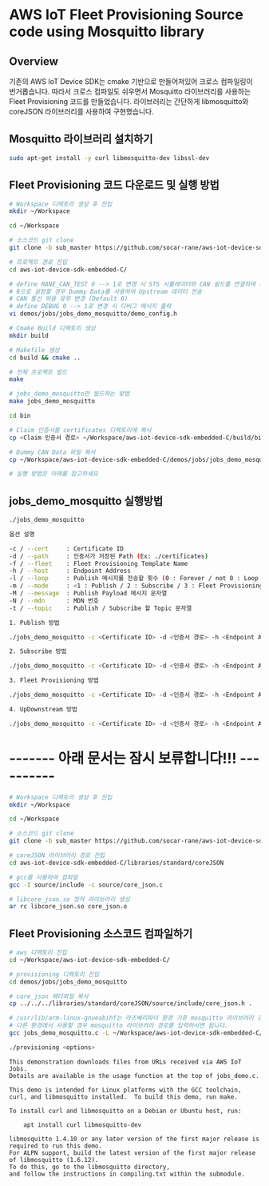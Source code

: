 # AWS IoT Fleet Provisioning Source code using Mosquitto library

## Overview

기존의 AWS IoT Device SDK는 cmake 기반으로 만들어져있어 크로스 컴파일링이 번거롭습니다.
따라서 크로스 컴파일도 쉬우면서 Mosquitto 라이브러리를 사용하는 Fleet Provisioning 코드를 만들었습니다.
라이브러리는 간단하게 libmosquitto와 coreJSON 라이브러리를 사용하여 구현했습니다. 

## Mosquitto 라이브러리 설치하기

```sh
sudo apt-get install -y curl libmosquitto-dev libssl-dev
```

## Fleet Provisioning 코드 다운로드 및 실행 방법
```sh
# Workspace 디렉토리 생성 후 진입
mkdir ~/Workspace

cd ~/Workspace

# 소스코드 git clone 
git clone -b sub_master https://github.com/socar-rane/aws-iot-device-sdk-embedded-C.git --recurse-submodules

# 프로젝트 경로 진입
cd aws-iot-device-sdk-embedded-C/

# define RANE_CAN_TEST 0 --> 1로 변경 시 STS 시뮬레이터와 CAN 쉴드를 연결하여 사용
# 0으로 설정할 경우 Dummy Data를 사용하여 Upstream 데이터 전송
# CAN 통신 허용 유무 변경 (Default 0)
# define DEBUG 0 --> 1로 변경 시 디버그 메시지 출력
vi demos/jobs/jobs_demo_mosquitto/demo_config.h

# Cmake Build 디렉토리 생성
mkdir build

# Makefile 생성
cd build && cmake ..

# 전체 프로젝트 빌드
make

# jobs_demo_mosquitto만 빌드하는 방법
make jobs_demo_mosquitto

cd bin

# Claim 인증서를 certificates 디렉토리에 복사
cp <Claim 인증서 경로> ~/Workspace/aws-iot-device-sdk-embedded-C/build/bin/certificates/

# Dummy CAN Data 파일 복사
cp ~/Workspace/aws-iot-device-sdk-embedded-C/demos/jobs/jobs_demo_mosquitto/car_data.bin ~/Workspace/aws-iot-device-sdk-embedded-C/build/bin/

# 실행 방법은 아래를 참고하세요
```

## jobs_demo_mosquitto 실행방법

```sh
./jobs_demo_mosquitto 

옵션 설명

-c / --cert     : Certificate ID
-d / --path     : 인증서가 저장된 Path (Ex: ./certificates)
-f / --fleet    : Fleet Provisioning Template Name
-h / --host     : Endpoint Address
-l / --loop     : Publish 메시지를 전송할 횟수 (0 : Forever / not 0 : Loop count)
-m / --mode     : <1 : Publish / 2 : Subscribe / 3 : Fleet Provisioning>
-M / --message  : Publish Payload 메시지 문자열
-N / --mdn      : MDN 번호
-t / --topic    : Publish / Subscribe 할 Topic 문자열

1. Publish 방법

./jobs_demo_mosquitto -c <Certificate ID> -d <인증서 경로> -h <Endpoint Address> -m 1 -M "{\"test\":\"publish\"}" -N <mdn number> -t <Publish Topic> -l <loop count>

2. Subscribe 방법

./jobs_demo_mosquitto -c <Certificate ID> -d <인증서 경로> -h <Endpoint Address> -m 2 -N <mdn number> -t <Subscribe Topic> 

3. Fleet Provisioning 방법

./jobs_demo_mosquitto -c <Certificate ID> -d <인증서 경로> -h <Endpoint Address> -m 3-f <Provisioning Template Name> -N <MDN Number>

4. UpDownstream 방법

./jobs_demo_mosquitto -c <Certificate ID> -d <인증서 경로> -h <Endpoint Address> -m 4 -N <MDN Number>
```










# ------- 아래 문서는 잠시 보류합니다!!! ----------

```sh
# Workspace 디렉토리 생성 후 진입
mkdir ~/Workspace

cd ~/Workspace

# 소스코드 git clone 
git clone -b sub_master https://github.com/socar-rane/aws-iot-device-sdk-embedded-C.git --recurse-submodules

# coreJSON 라이브러리 경로 진입
cd aws-iot-device-sdk-embedded-C/libraries/standard/coreJSON

# gcc를 사용하여 컴파일
gcc -I source/include -c source/core_json.c

# libcore_json.so 정적 라이브러리 생성
ar rc libcore_json.so core_json.o
```

## Fleet Provisioning 소스코드 컴파일하기

```sh
# aws 디렉토리 진입
cd ~/Workspace/aws-iot-device-sdk-embedded-C/

# provisioning 디렉토리 진입 
cd demos/jobs/jobs_demo_mosquitto

# core_json 헤더파일 복사
cp ../../../libraries/standard/coreJSON/source/include/core_json.h .

# /usr/lib/arm-linux-gnueabihf는 라즈베리파이 환경 기준 mosquitto 라이브러리 경로입니다.
# 다른 환경에서 사용할 경우 mosquitto 라이브러리 경로를 입력하시면 됩니다.
gcc jobs_demo_mosquitto.c -L ~/Workspace/aws-iot-device-sdk-embedded-C/libraries/standard/coreJSON -lcore_json -L/usr/lib/arm-linux-gnueabihf/ -lmosquitto -o provisioning

./provisioning <options>
```























































































































































```
This demonstration downloads files from URLs received via AWS IoT Jobs.
Details are available in the usage function at the top of jobs_demo.c.

This demo is intended for Linux platforms with the GCC toolchain,
curl, and libmosquitto installed.  To build this demo, run make.

To install curl and libmosquitto on a Debian or Ubuntu host, run:

    apt install curl libmosquitto-dev

libmosquitto 1.4.10 or any later version of the first major release is required to run this demo.
For ALPN support, build the latest version of the first major release of libmosquitto (1.6.12).
To do this, go to the libmosquitto directory,
and follow the instructions in compiling.txt within the submodule.
